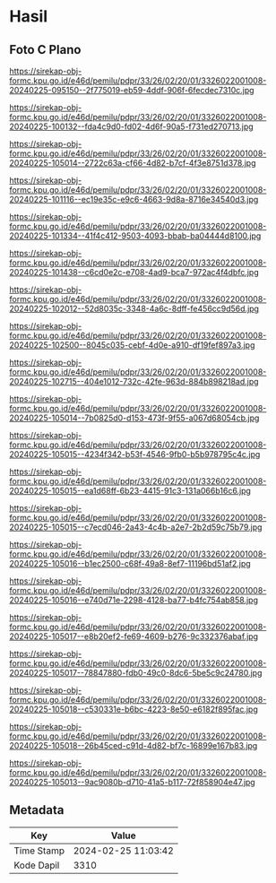 # Hasil

## Foto C Plano

https://sirekap-obj-formc.kpu.go.id/e46d/pemilu/pdpr/33/26/02/20/01/3326022001008-20240225-095150--2f775019-eb59-4ddf-906f-6fecdec7310c.jpg

https://sirekap-obj-formc.kpu.go.id/e46d/pemilu/pdpr/33/26/02/20/01/3326022001008-20240225-100132--fda4c9d0-fd02-4d6f-90a5-f731ed270713.jpg

https://sirekap-obj-formc.kpu.go.id/e46d/pemilu/pdpr/33/26/02/20/01/3326022001008-20240225-105014--2722c63a-cf66-4d82-b7cf-4f3e8751d378.jpg

https://sirekap-obj-formc.kpu.go.id/e46d/pemilu/pdpr/33/26/02/20/01/3326022001008-20240225-101116--ec19e35c-e9c6-4663-9d8a-8716e34540d3.jpg

https://sirekap-obj-formc.kpu.go.id/e46d/pemilu/pdpr/33/26/02/20/01/3326022001008-20240225-101334--41f4c412-9503-4093-bbab-ba04444d8100.jpg

https://sirekap-obj-formc.kpu.go.id/e46d/pemilu/pdpr/33/26/02/20/01/3326022001008-20240225-101438--c6cd0e2c-e708-4ad9-bca7-972ac4f4dbfc.jpg

https://sirekap-obj-formc.kpu.go.id/e46d/pemilu/pdpr/33/26/02/20/01/3326022001008-20240225-102012--52d8035c-3348-4a6c-8dff-fe456cc9d56d.jpg

https://sirekap-obj-formc.kpu.go.id/e46d/pemilu/pdpr/33/26/02/20/01/3326022001008-20240225-102500--8045c035-cebf-4d0e-a910-df19fef897a3.jpg

https://sirekap-obj-formc.kpu.go.id/e46d/pemilu/pdpr/33/26/02/20/01/3326022001008-20240225-102715--404e1012-732c-42fe-963d-884b898218ad.jpg

https://sirekap-obj-formc.kpu.go.id/e46d/pemilu/pdpr/33/26/02/20/01/3326022001008-20240225-105014--7b0825d0-d153-473f-9f55-a067d68054cb.jpg

https://sirekap-obj-formc.kpu.go.id/e46d/pemilu/pdpr/33/26/02/20/01/3326022001008-20240225-105015--4234f342-b53f-4546-9fb0-b5b978795c4c.jpg

https://sirekap-obj-formc.kpu.go.id/e46d/pemilu/pdpr/33/26/02/20/01/3326022001008-20240225-105015--ea1d68ff-6b23-4415-91c3-131a066b16c6.jpg

https://sirekap-obj-formc.kpu.go.id/e46d/pemilu/pdpr/33/26/02/20/01/3326022001008-20240225-105015--c7ecd046-2a43-4c4b-a2e7-2b2d59c75b79.jpg

https://sirekap-obj-formc.kpu.go.id/e46d/pemilu/pdpr/33/26/02/20/01/3326022001008-20240225-105016--b1ec2500-c68f-49a8-8ef7-11196bd51af2.jpg

https://sirekap-obj-formc.kpu.go.id/e46d/pemilu/pdpr/33/26/02/20/01/3326022001008-20240225-105016--e740d71e-2298-4128-ba77-b4fc754ab858.jpg

https://sirekap-obj-formc.kpu.go.id/e46d/pemilu/pdpr/33/26/02/20/01/3326022001008-20240225-105017--e8b20ef2-fe69-4609-b276-9c332376abaf.jpg

https://sirekap-obj-formc.kpu.go.id/e46d/pemilu/pdpr/33/26/02/20/01/3326022001008-20240225-105017--78847880-fdb0-49c0-8dc6-5be5c9c24780.jpg

https://sirekap-obj-formc.kpu.go.id/e46d/pemilu/pdpr/33/26/02/20/01/3326022001008-20240225-105018--c530331e-b6bc-4223-8e50-e6182f895fac.jpg

https://sirekap-obj-formc.kpu.go.id/e46d/pemilu/pdpr/33/26/02/20/01/3326022001008-20240225-105018--26b45ced-c91d-4d82-bf7c-16899e167b83.jpg

https://sirekap-obj-formc.kpu.go.id/e46d/pemilu/pdpr/33/26/02/20/01/3326022001008-20240225-105013--9ac9080b-d710-41a5-b117-72f858904e47.jpg


## Metadata

| Key        | Value               |
| ---------- | ------------------- |
| Time Stamp | 2024-02-25 11:03:42 |
| Kode Dapil | 3310                |



